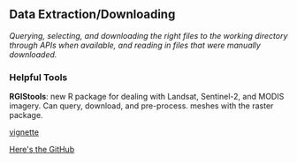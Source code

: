 
## Data Extraction/Downloading
_Querying, selecting, and downloading the right files to the working directory through APIs when available, and reading in files that were manually downloaded._  





### Helpful Tools

**RGIStools**: new R package for dealing with Landsat, Sentinel-2, and MODIS imagery. Can query, download, and pre-process. meshes with the raster package.

[vignette](https://arxiv.org/pdf/2002.01859.pdf)  

[Here's the GitHub](https://github.com/spatialstatisticsupna/RGISTools)  

